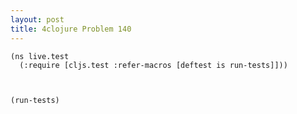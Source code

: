 ```yaml
---
layout: post
title: 4clojure Problem 140
---
```


<pre><code class="language-klipse">(ns live.test
  (:require [cljs.test :refer-macros [deftest is run-tests]]))



(run-tests)
</code></pre>
